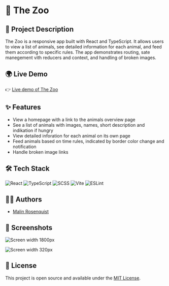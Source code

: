 # 🦁 The Zoo

## 🔎 Project Description

The Zoo is a responsive app built with React and TypeScript. It allows users to view a list of animals, see detailed information for each animal, and feed them according to specific rules. The app demonstrates routing, sate manegement vith reducers and context, and handling of broken images.

## 🌍 Live Demo

👉 [Live demo of The Zoo]()

## ✨ Features

- View a homepage with a link to the animals overview page
- See a list of animals with images, names, short description and indikation if hungry
- View detailed inforation for each animal on its own page
- Feed animals based on time rules, indicated by border color change and notification
- Handle broken image links

## 🛠️ Tech Stack

![React](https://img.shields.io/badge/React-20232A?style=for-the-badge&logo=react&logoColor=61DAFB)
![TypeScript](https://img.shields.io/badge/TypeScript-3178C6?style=for-the-badge&logo=typescript&logoColor=white)
![SCSS](https://img.shields.io/badge/SCSS-%23CD6799.svg?style=for-the-badge&logo=sass&logoColor=white)
![Vite](https://img.shields.io/badge/Vite-646CFF?style=for-the-badge&logo=vite&logoColor=white)
![ESLint](https://img.shields.io/badge/ESLint-4B32C3?style=for-the-badge&logo=eslint&logoColor=white)

## 👩‍💻 Authors

- [Malin Rosenquist](https://www.github.com/malinrosenquist)

## 📸 Screenshots

![Screen width 1800px](./docs/screenshots/screenshot-1800.png)

![Screen width 320px](./docs/screenshots/screenshot-320.png)

## 📄 License

This project is open source and available under the [MIT License](./LICENSE).
